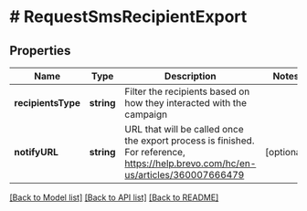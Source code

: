 # # RequestSmsRecipientExport

## Properties

Name | Type | Description | Notes
------------ | ------------- | ------------- | -------------
**recipientsType** | **string** | Filter the recipients based on how they interacted with the campaign |
**notifyURL** | **string** | URL that will be called once the export process is finished. For reference, https://help.brevo.com/hc/en-us/articles/360007666479 | [optional]

[[Back to Model list]](../../README.md#models) [[Back to API list]](../../README.md#endpoints) [[Back to README]](../../README.md)
